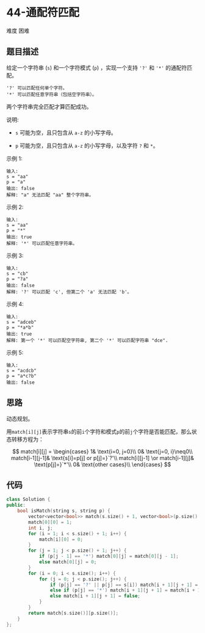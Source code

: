 # 44-通配符匹配

难度 困难



## 题目描述

给定一个字符串 (`s`) 和一个字符模式 (`p`) ，实现一个支持 `'?'` 和 `'*'` 的通配符匹配。

```
'?' 可以匹配任何单个字符。
'*' 可以匹配任意字符串（包括空字符串）。
```


两个字符串完全匹配才算匹配成功。

说明:

- `s` 可能为空，且只包含从 `a-z` 的小写字母。

- `p` 可能为空，且只包含从 `a-z` 的小写字母，以及字符 `?` 和 `*`。

示例 1:

```
输入:
s = "aa"
p = "a"
输出: false
解释: "a" 无法匹配 "aa" 整个字符串。
```

示例 2:

```
输入:
s = "aa"
p = "*"
输出: true
解释: '*' 可以匹配任意字符串。
```

示例 3:

```
输入:
s = "cb"
p = "?a"
输出: false
解释: '?' 可以匹配 'c', 但第二个 'a' 无法匹配 'b'。
```

示例 4:

```
输入:
s = "adceb"
p = "*a*b"
输出: true
解释: 第一个 '*' 可以匹配空字符串, 第二个 '*' 可以匹配字符串 "dce".
```

示例 5:

```
输入:
s = "acdcb"
p = "a*c?b"
输出: false
```



## 思路

动态规划。

用`match[i][j]`表示字符串`s`的前`i`个字符和模式`p`的前`j`个字符是否能匹配，那么状态转移方程为：

$$
match[i][j] = 
\begin{cases}
	1& \text{i=0, j=0}\\
	0& \text{j=0, i}\neq0\\
	match[i-1][j-1]& \text{s[i]=p[j] or p[j]=}`?'\\
	match[i][j-1] \or match[i-1][j]& \text{p[j]=}`*'\\
	0& \text{other cases}\\
\end{cases}
$$



## 代码

```c++
class Solution {
public:
    bool isMatch(string s, string p) {
        vector<vector<bool>> match(s.size() + 1, vector<bool>(p.size() + 1));
        match[0][0] = 1;
        int i, j;
        for (i = 1; i < s.size() + 1; i++) {
            match[i][0] = 0;
        }
        for (j = 1; j < p.size() + 1; j++) {
            if (p[j - 1] == '*') match[0][j] = match[0][j - 1];
            else match[0][j] = 0;
        }
        for (i = 0; i < s.size(); i++) {
            for (j = 0; j < p.size(); j++) {
                if (p[j] == '?' || p[j] == s[i]) match[i + 1][j + 1] = match[i][j];
                else if (p[j] == '*') match[i + 1][j + 1] = match[i + 1][j] || match[i][j + 1];
                else match[i + 1][j + 1] = false;
            }
        }
        return match[s.size()][p.size()];
    }
};
```

